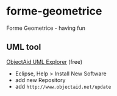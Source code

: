 # forme-geometrice
Forme Geometrice - having fun

## UML tool
[ObjectAid UML Explorer](http://www.objectaid.com/) (free)
* Eclipse, Help > Install New Software
* add new Repository
* add ```http://www.objectaid.net/update```
